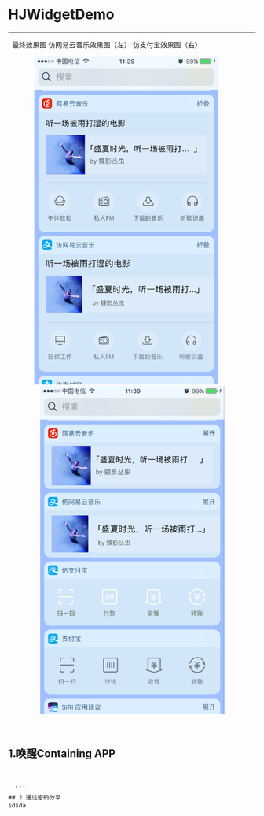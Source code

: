 # HJWidgetDemo
--------------
   
   最终效果图   仿网易云音乐效果图（左）              仿支付宝效果图（右）  
   
<div align=center><img src="https://github.com/HJZone/HJWidgetDemo/blob/master/HJWidgetDemo/screenshots/012.png" width="375" height="667" >      <img src="https://github.com/HJZone/HJWidgetDemo/blob/master/HJWidgetDemo/screenshots/011.png" width="375" height="667">
   
    
   <div align=left>  
   
    
   ## 1.唤醒Containing APP     
   
   ```objc   
   
    
     ```      
   ## 2.通过密码分享   
   sdsda
       
       
